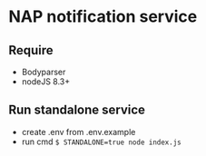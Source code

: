 # NAP notification service

## Require
- Bodyparser
- nodeJS 8.3+

## Run standalone service
- create .env from .env.example
- run cmd
`$ STANDALONE=true node index.js`